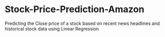 # Stock-Price-Prediction-Amazon

Predicting the Close price of a stock based on recent news headlines and historical stock data using Linear Regression
